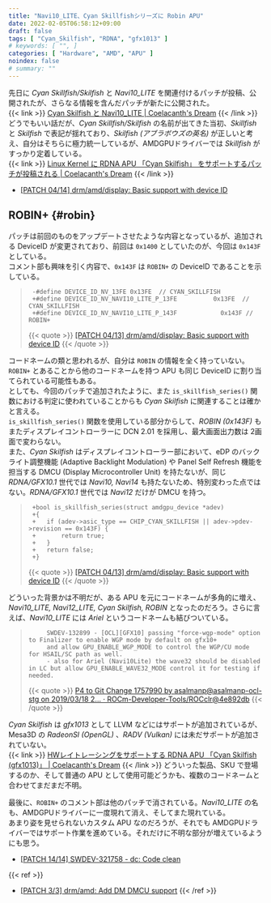 ```yaml
---
title: "Navi10_LITE、Cyan Skillfishシリーズに Robin APU"
date: 2022-02-05T06:58:12+09:00
draft: false
tags: [ "Cyan_Skilfish", "RDNA", "gfx1013" ]
# keywords: [ "", ]
categories: [ "Hardware", "AMD", "APU" ]
noindex: false
# summary: ""
---
```


先日に *Cyan Skillfish/Skilfish* と *Navi10_LITE* を関連付けるパッチが投稿、公開されたが、さらなる情報を含んだパッチが新たに公開された。  
{{< link >}} [Cyan Skilfish と Navi10_LITE | Coelacanth's Dream](/posts/2022/01/24/cyan_skilfish_navi10_lite/) {{< /link >}}
どうでもいい話だが、*Cyan Skillfish/Skilfish* の名前が出てきた当初、*Skillfish* と *Skilfish* で表記が揺れており、*Skilfish (アブラボウズの英名)* が正しいと考え、自分はそちらに極力統一しているが、AMDGPUドライバーでは *Skillfish* がすっかり定着している。  
{{< link >}} [Linux Kernel に RDNA APU 「Cyan Skilfish」 をサポートするパッチが投稿される | Coelacanth's Dream](/posts/2021/07/21/amd-cyan_skilfish-rdna-apu/) {{< /link >}}

* [[PATCH 04/14] drm/amd/display: Basic support with device ID](https://lists.freedesktop.org/archives/amd-gfx/2022-February/074746.html)

## ROBIN+ {#robin}
パッチは前回のものをアップデートさせたような内容となっているが、追加される DeviceID が変更されており、前回は `0x1400` としていたのが、今回は `0x143F` としている。  
コメント部も興味を引く内容で、`0x143F` は `ROBIN+` の DeviceID であることを示している。  

 > 		-#define DEVICE_ID_NV_13FE 0x13FE  // CYAN_SKILLFISH
 > 		+#define DEVICE_ID_NV_NAVI10_LITE_P_13FE          0x13FE  // CYAN_SKILLFISH
 > 		+#define DEVICE_ID_NV_NAVI10_LITE_P_143F			0x143F // ROBIN+
 >
 > {{< quote >}} [[PATCH 04/13] drm/amd/display: Basic support with device ID](https://lists.freedesktop.org/archives/amd-gfx/2022-February/074734.html) {{< /quote >}}

コードネームの類と思われるが、自分は `ROBIN` の情報を全く持っていない。`ROBIN+` とあることから他のコードネームを持つ APU も同じ DeviceID に割り当てられている可能性もある。  
としても、今回のパッチで追加されたように、また `is_skillfish_series()` 関数における判定に使われていることからも *Cyan Skilfish* に関連することは確かと言える。  
`is_skillfish_series()` 関数を使用している部分からして、*ROBIN (0x143F)* もまたディスプレイコントローラーに DCN 2.01 を採用し、最大画面出力数は 2画面で変わらない。  
また、*Cyan Skilfish* はディスプレイコントローラー部において、eDP のバックライト調整機能 (Adaptive Backlight Modulation) や Panel Self Refresh 機能を担当する DMCU (Display Microcontroller Unit) を持たないが、同じ *RDNA/GFX10.1* 世代では *Navi10, Navi14* も持たないため、特別変わった点ではない。*RDNA/GFX10.1* 世代では *Navi12* だけが DMCU を持つ。  

 > 		+bool is_skillfish_series(struct amdgpu_device *adev)
 > 		+{
 > 		+	if (adev->asic_type == CHIP_CYAN_SKILLFISH || adev->pdev->revision == 0x143F) {
 > 		+		return true;
 > 		+	}
 > 		+	return false;
 > 		+}
 >
 > {{< quote >}} [[PATCH 04/13] drm/amd/display: Basic support with device ID](https://lists.freedesktop.org/archives/amd-gfx/2022-February/074734.html) {{< /quote >}}

どういった背景かは不明だが、ある APU を元にコードネームが多角的に増え、*Navi10_LITE, Navi12_LITE, Cyan Skilfish, ROBIN* となったのだろう。さらに言えば、*Navi10_LITE* には *Ariel* というコードネームも結びついている。  

 > 			SWDEV-132899 - [OCL][GFX10] passing "force-wgp-mode" option to Finalizer to enable WGP mode by default on gfx10+
 > 			and allow GPU_ENABLE_WGP_MODE to control the WGP/CU mode for HSAIL/SC path as well.
 > 			- also for Ariel (Navi10Lite) the wave32 should be disabled in LC but allow GPU_ENABLE_WAVE32_MODE control it for testing if needed.
 >
 > {{< quote >}} [P4 to Git Change 1757990 by asalmanp@asalmanp-ocl-stg on 2019/03/18 2… · ROCm-Developer-Tools/ROCclr@4e892db](https://github.com/ROCm-Developer-Tools/ROCclr/commit/4e892db7dd122d99fac6408049bcec03b71340a2) {{< /quote >}}

*Cyan Skilfish* は *gfx1013* として LLVM などにはサポートが追加されているが、Mesa3D の *RadeonSI (OpenGL)* 、*RADV (Vulkan)* には未だサポートが追加されていない。  
{{< link >}} [HWレイトレーシングをサポートする RDNA APU 「Cyan Skilfish (gfx1013)」 | Coelacanth's Dream](/posts/2021/08/01/cyan_skilfish-apu-gfx1013/) {{< /link >}}
どういった製品、SKU で登場するのか、そして普通の APU として使用可能どうかも、複数のコードネームと合わせてまだまだ不明。  

最後に、`ROBIN+` のコメント部は他のパッチで消されている。*Navi10_LITE* の名も、AMDGPUドライバーに一度現れて消え、そしてまた現れている。  
あまり姿を見せられないカスタム APU なのだろうが、それでも AMDGPUドライバーではサポート作業を進めている。それだけに不明な部分が増えているようにも思う。  

* [[PATCH 14/14] SWDEV-321758 - dc: Code clean](https://lists.freedesktop.org/archives/amd-gfx/2022-February/074757.html)

{{< ref >}}
* [[PATCH 3/3] drm/amd: Add DM DMCU support](https://lists.freedesktop.org/archives/amd-gfx/2018-September/026550.html)
{{< /ref >}}
